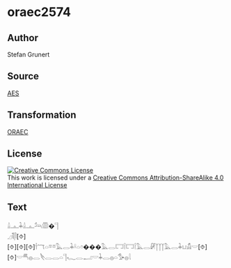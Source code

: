 # oraec2574

## Author

Stefan Grunert

## Source

[AES](https://github.com/simondschweitzer/aes)

## Transformation

[ORAEC](https://oraec.github.io/)

## License

<a rel="license" href="http://creativecommons.org/licenses/by-sa/4.0/"><img alt="Creative Commons License" style="border-width:0" src="https://i.creativecommons.org/l/by-sa/4.0/88x31.png" /></a><br />This work is licensed under a <a rel="license" href="http://creativecommons.org/licenses/by-sa/4.0/">Creative Commons Attribution-ShareAlike 4.0 International License</a>

## Text

𓏙𓊵𓇓𓏙𓊵𓃢𓏃�𓊹<br>
𓈎𓌟𓋴[⯑]<br>
[⯑][⯑][⯑]𓌂𓄓𓏏𓎼𓎼𓅓𓂋𓇓𓍲𓏏𓏌���𓅓𓂋𓉐𓌉𓉐𓌉𓅓𓂋𓏞𓉽𓉽𓉽𓅓𓂋𓇓𓂓𓀋𓎟[⯑][⯑]𓎟𓄪𓐍𓂋𓌸𓂋𓂋𓏏𓊹𓆑𓂋𓂝𓎟𓇓𓂋𓐍𓏏𓅜𓐍𓇋<br>
